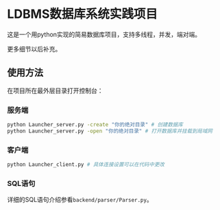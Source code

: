 # LDBMS数据库系统实践项目

这是一个用python实现的简易数据库项目，支持多线程，并发，端对端。

更多细节以后补充。

## 使用方法

在项目所在最外层目录打开控制台：

### 服务端

```bash
python Launcher_server.py -create "你的绝对目录" # 创建数据库
python Launcher_server.py -open "你的绝对目录" # 打开数据库并挂载到局域网
```

### 客户端

```bash
python Launcher_client.py # 具体连接设置可以在代码中更改
```

### SQL语句

详细的SQL语句介绍参看`backend/parser/Parser.py`。